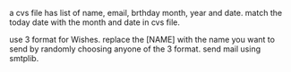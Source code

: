 a cvs file has list of name, email, brthday month, year and date.
match the today date with the month and date in cvs file.

use 3 format for Wishes.
replace the [NAME] with the name you want to send by randomly choosing anyone of the 3 format.
send mail using smtplib.
